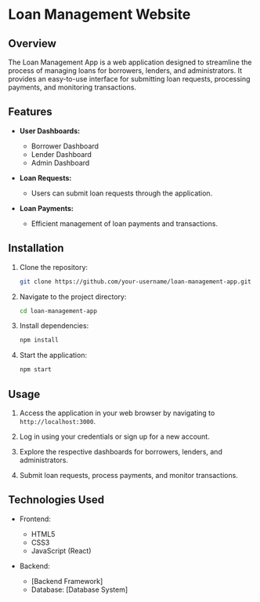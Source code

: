 # Loan Management Website

## Overview

The Loan Management App is a web application designed to streamline the process of managing loans for borrowers, lenders, and administrators. It provides an easy-to-use interface for submitting loan requests, processing payments, and monitoring transactions.

## Features

- **User Dashboards:**
  - Borrower Dashboard
  - Lender Dashboard
  - Admin Dashboard

- **Loan Requests:**
  - Users can submit loan requests through the application.

- **Loan Payments:**
  - Efficient management of loan payments and transactions.

## Installation

1. Clone the repository:

    ```bash
    git clone https://github.com/your-username/loan-management-app.git
    ```

2. Navigate to the project directory:

    ```bash
    cd loan-management-app
    ```

3. Install dependencies:

    ```bash
    npm install
    ```

4. Start the application:

    ```bash
    npm start
    ```

## Usage

1. Access the application in your web browser by navigating to `http://localhost:3000`.

2. Log in using your credentials or sign up for a new account.

3. Explore the respective dashboards for borrowers, lenders, and administrators.

4. Submit loan requests, process payments, and monitor transactions.

## Technologies Used

- Frontend:
  - HTML5
  - CSS3
  - JavaScript (React)

- Backend:
  - [Backend Framework]
  - Database: [Database System]


